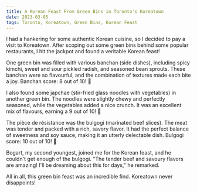 ```yaml
---
title: A Korean Feast From Green Bins in Toronto's Koreatown 
date: 2023-03-05 
tags: Toronto, Koreatown, Green Bins, Korean Feast
---
```


I had a hankering for some authentic Korean cuisine, so I decided to pay a visit to Koreatown. After scoping out some green bins behind some popular restaurants, I hit the jackpot and found a veritable Korean feast!

One green bin was filled with various banchan (side dishes), including spicy kimchi, sweet and sour pickled radish, and seasoned bean sprouts. These banchan were so flavourful, and the combination of textures made each bite a joy. Banchan score: 8 out of 10! 🌟

I also found some japchae (stir-fried glass noodles with vegetables) in another green bin. The noodles were slightly chewy and perfectly seasoned, while the vegetables added a nice crunch. It was an excellent mix of flavours, earning a 9 out of 10! 🌟

The pièce de résistance was the bulgogi (marinated beef slices). The meat was tender and packed with a rich, savory flavor. It had the perfect balance of sweetness and soy sauce, making it an utterly delectable dish. Bulgogi score: 10 out of 10! 🌟

Bogart, my second youngest, joined me for the Korean feast, and he couldn't get enough of the bulgogi. "The tender beef and savoury flavors are amazing! I'll be dreaming about this for days," he remarked.

All in all, this green bin feast was an incredible find. Koreatown never disappoints!